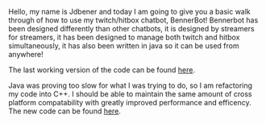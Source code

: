 Hello, my name is Jdbener and today I am going to give you a basic walk through of how to use my twitch/hitbox chatbot, BennerBot! Bennerbot has been designed differently than other chatbots, it is designed by streamers for streamers, it has been designed to manage both twitch and hitbox simultaneously, it has also been written in java so it can be used from anywhere!

The last working version of the code can be found [here](https://github.com/jdbener/BennerBot/tree/99a61de16bc1712fd392c8e9ab6fce06185fd28f).

Java was proving too slow for what I was trying to do, so I am refactoring my code into C++. I should be able to maintain the same amount of cross platform compatability with greatly improved performance and efficency. The new code can be found [here](https://github.com/jdbener/BennerBot/tree/C%2B%2B).
